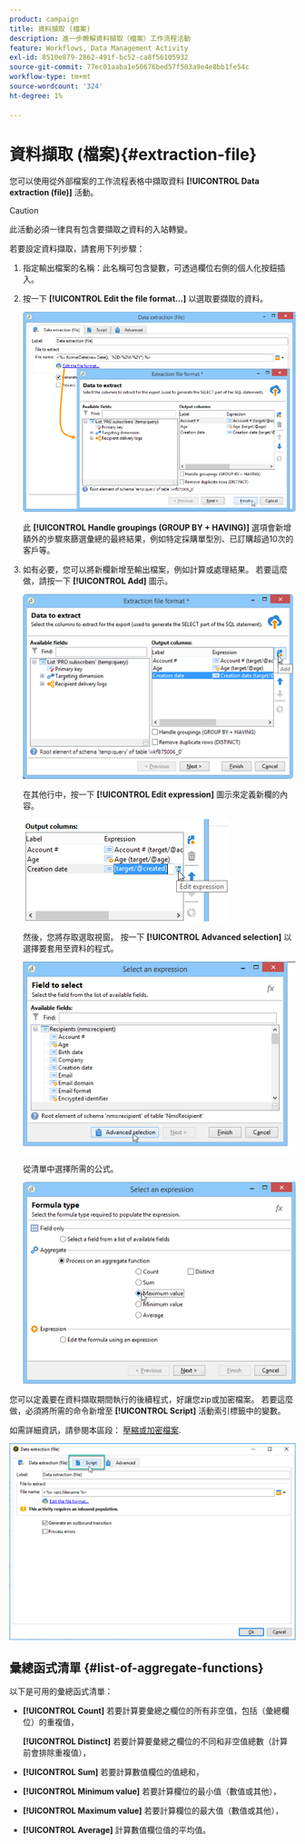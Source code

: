 ```yaml
---
product: campaign
title: 資料擷取 (檔案)
description: 進一步瞭解資料擷取（檔案）工作流程活動
feature: Workflows, Data Management Activity
exl-id: 8510e879-2862-491f-bc52-ca8f56105932
source-git-commit: 77ec01aaba1e50676bed57f503a9e4e8bb1fe54c
workflow-type: tm+mt
source-wordcount: '324'
ht-degree: 1%

---
```


# 資料擷取 (檔案){#extraction-file}



您可以使用從外部檔案的工作流程表格中擷取資料 **[!UICONTROL Data extraction (file)]** 活動。

>[!CAUTION]
>
>此活動必須一律具有包含要擷取之資料的入站轉變。

若要設定資料擷取，請套用下列步驟：

1. 指定輸出檔案的名稱：此名稱可包含變數，可透過欄位右側的個人化按鈕插入。
1. 按一下 **[!UICONTROL Edit the file format...]** 以選取要擷取的資料。

   ![](assets/s_advuser_extract_file_param.png)

   此 **[!UICONTROL Handle groupings (GROUP BY + HAVING)]** 選項會新增額外的步驟來篩選彙總的最終結果，例如特定採購單型別、已訂購超過10次的客戶等。

1. 如有必要，您可以將新欄新增至輸出檔案，例如計算或處理結果。 若要這麼做，請按一下 **[!UICONTROL Add]** 圖示。

   ![](assets/s_advuser_extract_file_add_col.png)

   在其他行中，按一下 **[!UICONTROL Edit expression]** 圖示來定義新欄的內容。

   ![](assets/s_advuser_extract_file_add_exp.png)

   然後，您將存取選取視窗。 按一下 **[!UICONTROL Advanced selection]** 以選擇要套用至資料的程式。

   ![](assets/s_advuser_extract_file_advanced_selection.png)

   從清單中選擇所需的公式。

   ![](assets/s_advuser_extract_file_agregate_values.png)

您可以定義要在資料擷取期間執行的後續程式，好讓您zip或加密檔案。 若要這麼做，必須將所需的命令新增至 **[!UICONTROL Script]** 活動索引標籤中的變數。

如需詳細資訊，請參閱本區段： [壓縮或加密檔案](use-workflow-data.md#zipping-or-encrypting-a-file).

![](assets/postprocessing_dataextraction.png)

## 彙總函式清單 {#list-of-aggregate-functions}

以下是可用的彙總函式清單：

* **[!UICONTROL Count]** 若要計算要彙總之欄位的所有非空值，包括（彙總欄位）的重複值，

   **[!UICONTROL Distinct]** 若要計算要彙總之欄位的不同和非空值總數（計算前會排除重複值），

* **[!UICONTROL Sum]** 若要計算數值欄位的值總和，
* **[!UICONTROL Minimum value]** 若要計算欄位的最小值（數值或其他），
* **[!UICONTROL Maximum value]** 若要計算欄位的最大值（數值或其他），
* **[!UICONTROL Average]** 計算數值欄位值的平均值。
